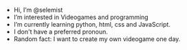 - Hi, I’m @selemist
- I’m interested in Videogames and programming
- I’m currently learning python, html, css and JavaScript.
- I don't have a preferred pronoun.
- Random fact: I want to create my own videogame one day.

<!---
selemist/selemist is a ✨ special ✨ repository because its `README.md` (this file) appears on your GitHub profile.
You can click the Preview link to take a look at your changes.
--->
